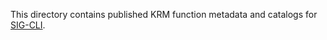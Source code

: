 This directory contains published KRM function metadata and catalogs for 
[SIG-CLI](https://github.com/kubernetes/community/tree/master/sig-cli).